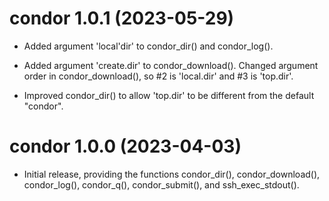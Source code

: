 # condor 1.0.1 (2023-05-29)

* Added argument 'local'dir' to condor_dir() and condor_log().

* Added argument 'create.dir' to condor_download(). Changed argument order in
  condor_download(), so #2 is 'local.dir' and #3 is 'top.dir'.

* Improved condor_dir() to allow 'top.dir' to be different from the default
  "condor".




# condor 1.0.0 (2023-04-03)

* Initial release, providing the functions condor_dir(), condor_download(),
  condor_log(), condor_q(), condor_submit(), and ssh_exec_stdout().
